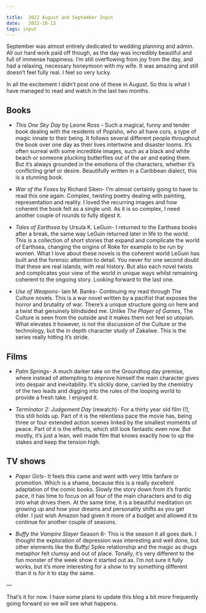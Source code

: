 ```yaml
---

title:  2022 August and September Input
date:   2022-10-13
tags: input
---
```


September was almost entirely dedicated to wedding planning and admin. All our hard work paid off though, as the day was incredibly beautiful and full of immense happiness. I’m still overflowing from joy from the day, and had a relaxing, necessary honeymoon with my wife. It was amazing and still doesn’t feel fully real. I feel so very lucky.

In all the excitement I didn’t post one of these in August. So this is what I have managed to read and watch in the last two months.

## Books

- *This One Sky Day* by Leone Ross - Such a magical, funny and tender book dealing with the residents of Popisho, who all have cors, a type of magic innate to their being. It follows several different people throughout the book over one day as their lives intertwine and disaster looms. It’s often surreal with some incredible images, such as a black and white beach or someone plucking butterflies out of the air and eating them. But it’s always grounded in the emotions of the characters, whether it’s conflicting grief or desire. Beautifully written in a Caribbean dialect, this is a stunning book. 

- *War of the Foxes* by Richard Siken- I’m almost certainly going to have to read this one again. Complex, twisting poetry dealing with painting, representation and reality. I loved the recurring images and how coherent the book felt as a single unit. As it is so complex, I need another couple of rounds to fully digest it. 

-  *Tales of Earthsea* by Ursula K. LeGuin- I returned to the Earthsea books after a break, the same way LeGuin returned later in life to the world. This is a collection of short stories that expand and complicate the world of Earthsea, changing the origins of Roke for example to be run by women. What I love about these novels is the coherent world LeGuin has built and the forensic attention to detail. You never for one second doubt that these are real islands, with real history. But also each novel twists and complicates your view of the world in unique ways whilst remaining coherent to the ongoing story. Looking forward to the last one. 

- *Use of Weapons*- Iain M. Banks- Continuing my read through The Culture novels. This is a war novel written by a pacifist that exposes the horror and brutality of war. There’s a unique structure going on here and a twist that genuinely blindsided me. Unlike *The Player of Games*, The Culture is seen from the outside and it makes them not feel so utopian. What elevates it however, is not the discussion of the Culture or the technology, but the in depth character study of Zakalwe. This is the series really hitting it’s stride. 

## Films

- *Palm Springs*- A much darker take on the Groundhog day premise, where instead of attempting to improve himself the main character gives into despair and inevitability. It’s slickly done, carried by the chemistry of the two leads and digging into the rules of the looping world to provide a fresh take. I enjoyed it. 

- *Terminator 2: Judgement Day* (rewatch)- For a thirty year old film (!), this still holds up. Part of it is the relentless pace the movie has, being three or four extended action scenes linked by the smallest moments of peace. Part of it is the effects, which still look fantastic even now. But mostly, it’s just a lean, well made film that knows exactly how to up the stakes and keep the tension high.

## TV shows

- *Paper Girls*- It feels this came and went with very little fanfare or promotion. Which is a shame, because this is a really excellent adaptation of the comic books. Slowly the story down from it’s frantic pace, it has time to focus on all four of the main characters and to dig into what drives them. At the same time, it is a beautiful meditation on growing up and how your dreams and personality shifts as you get older. I just wish Amazon had given it more of a budget and allowed it to continue for another couple of seasons.

- *Buffy the Vampire Slayer* Season 6- This is the season it all goes dark. I thought the exploration of depression was interesting and well done, but other elements like the Buffy/ Spike relationship and the magic as drugs metaphor felt clumsy and out of place. Tonally, it’s very different to the fun monster of the week show it started out as. I’m not sure it fully works, but it’s more interesting for a show to try something different than it is for it to stay the same. 

—

That’s it for now. I have some plans to update this blog a bit more frequently going forward so we will see what happens. 


